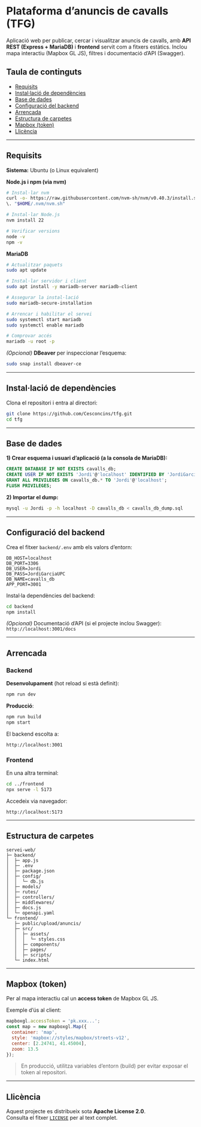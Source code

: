 # Plataforma d’anuncis de cavalls (TFG)

Aplicació web per publicar, cercar i visualitzar anuncis de cavalls, amb **API REST (Express + MariaDB)** i **frontend** servit com a fitxers estàtics. Inclou mapa interactiu (Mapbox GL JS), filtres i documentació d’API (Swagger).

## Taula de continguts
- [Requisits](#requisits)
- [Instal·lació de dependències](#instal·lació-de-dependències)
- [Base de dades](#base-de-dades)
- [Configuració del backend](#configuració-del-backend)
- [Arrencada](#arrencada)
- [Estructura de carpetes](#estructura-de-carpetes)
- [Mapbox (token)](#mapbox-token)
- [Llicència](#llicència)

---

## Requisits

**Sistema:** Ubuntu (o Linux equivalent)

**Node.js i npm (via nvm)**
```bash
# Instal·lar nvm
curl -o- https://raw.githubusercontent.com/nvm-sh/nvm/v0.40.3/install.sh | bash
\. "$HOME/.nvm/nvm.sh"

# Instal·lar Node.js
nvm install 22

# Verificar versions
node -v
npm -v
```

**MariaDB**
```bash
# Actualitzar paquets
sudo apt update

# Instal·lar servidor i client
sudo apt install -y mariadb-server mariadb-client

# Assegurar la instal·lació
sudo mariadb-secure-installation

# Arrencar i habilitar el servei
sudo systemctl start mariadb
sudo systemctl enable mariadb

# Comprovar accés
mariadb -u root -p
```

*(Opcional)* **DBeaver** per inspeccionar l’esquema:
```bash
sudo snap install dbeaver-ce
```

---

## Instal·lació de dependències

Clona el repositori i entra al directori:
```bash
git clone https://github.com/Cesconcins/tfg.git
cd tfg
```

---

## Base de dades

**1) Crear esquema i usuari d’aplicació (a la consola de MariaDB):**
```sql
CREATE DATABASE IF NOT EXISTS cavalls_db;
CREATE USER IF NOT EXISTS 'Jordi'@'localhost' IDENTIFIED BY 'JordiGarciaUPC';
GRANT ALL PRIVILEGES ON cavalls_db.* TO 'Jordi'@'localhost';
FLUSH PRIVILEGES;
```

**2) Importar el dump:**
```bash
mysql -u Jordi -p -h localhost -D cavalls_db < cavalls_db_dump.sql
```

---

## Configuració del backend

Crea el fitxer `backend/.env` amb els valors d’entorn:
```dotenv
DB_HOST=localhost
DB_PORT=3306
DB_USER=Jordi
DB_PASS=JordiGarciaUPC
DB_NAME=cavalls_db
APP_PORT=3001
```

Instal·la dependències del backend:
```bash
cd backend
npm install
```

*(Opcional)* Documentació d’API (si el projecte inclou Swagger): `http://localhost:3001/docs`

---

## Arrencada

### Backend
**Desenvolupament** (hot reload si està definit):
```bash
npm run dev
```

**Producció**:
```bash
npm run build
npm start
```

El backend escolta a:
```
http://localhost:3001
```

### Frontend
En una altra terminal:
```bash
cd ../frontend
npx serve -l 5173
```

Accedeix via navegador:
```
http://localhost:5173
```

---

## Estructura de carpetes

```
servei-web/
├─ backend/
│  ├─ app.js
│  ├─ .env
│  ├─ package.json
│  ├─ config/
│  │  └─ db.js
│  ├─ models/
│  ├─ rutes/
│  ├─ controllers/
│  ├─ middlewares/
│  ├─ docs.js
│  └─ openapi.yaml
└─ frontend/
   ├─ public/upload/anuncis/
   ├─ src/
   │  ├─ assets/
   │  │  └─ styles.css
   │  ├─ components/
   │  ├─ pages/
   │  ├─ scripts/
   └─ index.html
```

---

## Mapbox (token)

Per al mapa interactiu cal un **access token** de Mapbox GL JS.

Exemple d’ús al client:
```js
mapboxgl.accessToken = 'pk.xxx...';
const map = new mapboxgl.Map({
  container: 'map',
  style: 'mapbox://styles/mapbox/streets-v12',
  center: [2.24741, 41.45004],
  zoom: 13.5
});
```

> En producció, utilitza variables d’entorn (build) per evitar exposar el token al repositori.

---

## Llicència

Aquest projecte es distribueix sota **Apache License 2.0**.  
Consulta el fitxer [`LICENSE`](./LICENSE) per al text complet.
